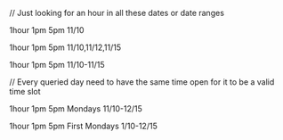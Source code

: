 
// Just looking for an hour in all these dates or date ranges

1hour 1pm 5pm 11/10

1hour 1pm 5pm 11/10,11/12,11/15

1hour 1pm 5pm 11/10-11/15


// Every queried day need to have the same time open for it to be a valid time slot

1hour 1pm 5pm Mondays 11/10-12/15

1hour 1pm 5pm First Mondays 1/10-12/15